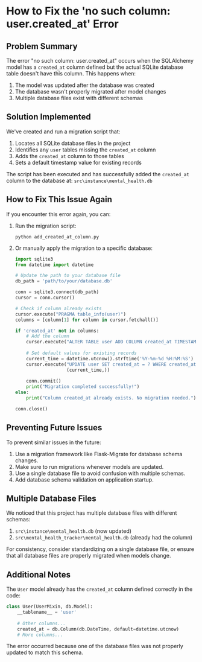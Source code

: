 # How to Fix the 'no such column: user.created_at' Error

## Problem Summary

The error "no such column: user.created_at" occurs when the SQLAlchemy model has a `created_at` column defined but the actual SQLite database table doesn't have this column. This happens when:

1. The model was updated after the database was created
2. The database wasn't properly migrated after model changes
3. Multiple database files exist with different schemas

## Solution Implemented

We've created and run a migration script that:

1. Locates all SQLite database files in the project
2. Identifies any `user` tables missing the `created_at` column
3. Adds the `created_at` column to those tables
4. Sets a default timestamp value for existing records

The script has been executed and has successfully added the `created_at` column to the database at:
`src\instance\mental_health.db`

## How to Fix This Issue Again

If you encounter this error again, you can:

1. Run the migration script:
   ```
   python add_created_at_column.py
   ```
   
2. Or manually apply the migration to a specific database:
   ```python
   import sqlite3
   from datetime import datetime
   
   # Update the path to your database file
   db_path = 'path/to/your/database.db'
   
   conn = sqlite3.connect(db_path)
   cursor = conn.cursor()
   
   # Check if column already exists
   cursor.execute("PRAGMA table_info(user)")
   columns = [column[1] for column in cursor.fetchall()]
   
   if 'created_at' not in columns:
       # Add the column
       cursor.execute("ALTER TABLE user ADD COLUMN created_at TIMESTAMP")
       
       # Set default values for existing records
       current_time = datetime.utcnow().strftime('%Y-%m-%d %H:%M:%S')
       cursor.execute("UPDATE user SET created_at = ? WHERE created_at IS NULL", 
                      (current_time,))
       
       conn.commit()
       print("Migration completed successfully!")
   else:
       print("Column created_at already exists. No migration needed.")
   
   conn.close()
   ```

## Preventing Future Issues

To prevent similar issues in the future:

1. Use a migration framework like Flask-Migrate for database schema changes.
2. Make sure to run migrations whenever models are updated.
3. Use a single database file to avoid confusion with multiple schemas.
4. Add database schema validation on application startup.

## Multiple Database Files

We noticed that this project has multiple database files with different schemas:

1. `src\instance\mental_health.db` (now updated)
2. `src\mental_health_tracker\mental_health.db` (already had the column)

For consistency, consider standardizing on a single database file, or ensure that all database files are properly migrated when models change.

## Additional Notes

The `User` model already has the `created_at` column defined correctly in the code:

```python
class User(UserMixin, db.Model):
    __tablename__ = 'user'
    
    # Other columns...
    created_at = db.Column(db.DateTime, default=datetime.utcnow)
    # More columns...
```

The error occurred because one of the database files was not properly updated to match this schema. 